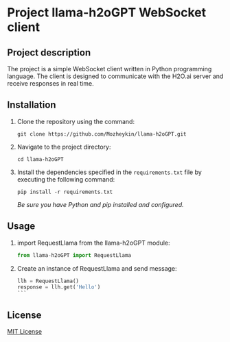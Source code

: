 # Project llama-h2oGPT WebSocket client

## Project description

The project is a simple WebSocket client written in Python programming language. The client is designed to communicate with the H2O.ai server and receive responses in real time.

## Installation

1. Clone the repository using the command:

   ```
   git clone https://github.com/Mozheykin/llama-h2oGPT.git
   ```

2. Navigate to the project directory:

   ```
   cd llama-h2oGPT
   ```

3. Install the dependencies specified in the `requirements.txt` file by executing the following command:

   ```
   pip install -r requirements.txt
   ```

   _Be sure you have Python and pip installed and configured._

## Usage

1. import RequestLlama from the llama-h2oGPT module:

   ```python
   from llama-h2oGPT import RequestLlama
   ```

2. Create an instance of RequestLlama and send message:

   ````python
   llh = RequestLlama()
   response = llh.get('Hello')
   ```

## License

[MIT License](https://github.com/Mozheykin/llama-h2oGPT/LICENSE)